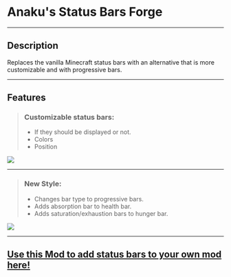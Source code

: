 # Anaku's Status Bars Forge

---

## Description

Replaces the vanilla Minecraft status bars with an alternative that is more customizable and with progressive bars.

---
## Features

> ### Customizable status bars:
> * If they should be displayed or not.
> * Colors
> * Position

![](https://i.imgur.com/09NaQtf.png)

---

> ### New Style:
>  * Changes bar type to progressive bars.
>  * Adds absorption bar to health bar.
>  * Adds saturation/exhaustion bars to hunger bar.

![](https://i.imgur.com/TtitsHT.png)

---

## [Use this Mod to add status bars to your own mod here!](https://github.com/LordAnaku/Anaku_Status_Bars_Forge/wiki)